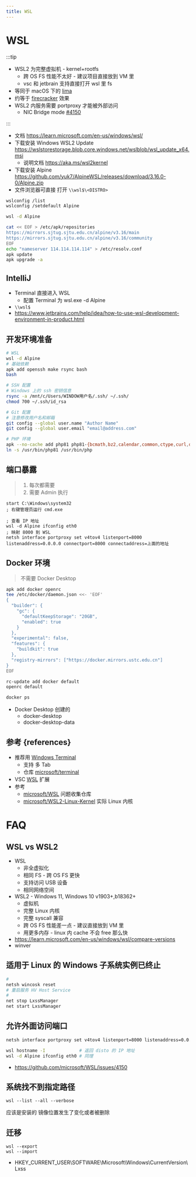 ```yaml
---
title: WSL
---
```


# WSL

:::tip

- WSL2 为完整虚拟机 - kernel+rootfs
  - 跨 OS FS 性能不太好 - 建议项目直接放到 VM 里
  - vsc 和 jetbrain 支持直接打开 wsl 里 fs
- 等同于 macOS 下的 [lima](../virt/lima.md)
- 约等于 [firecracker](../virt/firecracker.md) 效果
- WSL2 内服务需要 portproxy 才能被外部访问
  - NIC Bridge mode [#4150](https://github.com/microsoft/WSL/issues/4150)

:::

- 文档 https://learn.microsoft.com/en-us/windows/wsl/
- 下载安装 Windows WSL2 Update
  https://wslstorestorage.blob.core.windows.net/wslblob/wsl_update_x64.msi
  - 说明文档 https://aka.ms/wsl2kernel
- 下载安装 Alpine https://github.com/yuk7/AlpineWSL/releases/download/3.16.0-0/Alpine.zip
- 文件浏览器可直接 打开 `\\wsl$\<DISTRO>`

```bash
wslconfig /list
wslconfig /setdefault Alpine

wsl -d Alpine

cat << EOF > /etc/apk/repositories
https://mirrors.sjtug.sjtu.edu.cn/alpine/v3.16/main
https://mirrors.sjtug.sjtu.edu.cn/alpine/v3.16/community
EOF
echo "nameserver 114.114.114.114" > /etc/resolv.conf
apk update
apk upgrade -a
```

## IntelliJ

- Terminal 直接进入 WSL
  - 配置 Terminal 为 wsl.exe -d Alpine
- `\\wsl$`
- https://www.jetbrains.com/help/idea/how-to-use-wsl-development-environment-in-product.html

## 开发环境准备

```bash
# WSL
wsl -d Alpine
# 基础依赖
apk add openssh make rsync bash
bash

# SSH 配置
# Windows 上的 ssh 密钥信息
rsync -a /mnt/c/Users/WINDOW用户名/.ssh/ ~/.ssh/
chmod 700 ~/.ssh/id_rsa

# Git 配置
# 注意修改用户名和邮箱
git config --global user.name "Author Name"
git config --global user.email "email@address.com"

# PHP 环境
apk --no-cache add php81 php81-{bcmath,bz2,calendar,common,ctype,curl,dev,dba,dom,embed,enchant,exif,fileinfo,fpm,ftp,gd,gettext,gmp,iconv,imap,intl,json,ldap,mbstring,mysqli,mysqlnd,odbc,opcache,openssl,pcntl,pdo,pdo_dblib,pdo_mysql,pdo_odbc,pdo_pgsql,pdo_sqlite,pear,pgsql,phar,phpdbg,posix,pspell,session,shmop,simplexml,snmp,soap,sockets,sqlite3,sysvmsg,sysvsem,sysvshm,tidy,tokenizer,xml,xmlreader,xmlwriter,xsl,zip,zlib}
ln -s /usr/bin/php81 /usr/bin/php
```

## 端口暴露

> 1. 每次都需要
> 2. 需要 Admin 执行

```batch title="cmd"
start C:\Windows\system32
; 右键管理员运行 cmd.exe

; 查看 IP 地址
wsl -d Alpine ifconfig eth0
; 映射 8000 到 WSL
netsh interface portproxy set v4tov4 listenport=8000 listenaddress=0.0.0.0 connectport=8000 connectaddress=上面的地址
```

## Docker 环境

> 不需要 Docker Desktop

```bash
apk add docker openrc
tee /etc/docker/daemon.json <<- 'EOF'
{
  "builder": {
    "gc": {
      "defaultKeepStorage": "20GB",
      "enabled": true
    }
  },
  "experimental": false,
  "features": {
    "buildkit": true
  },
  "registry-mirrors": ["https://docker.mirrors.ustc.edu.cn"]
}
EOF

rc-update add docker default
openrc default

docker ps
```

- Docker Desktop 创建的
  - docker-desktop
  - docker-desktop-data

## 参考 {references}

- 推荐用 [Windows Terminal](https://apps.microsoft.com/store/detail/windows-terminal/9N0DX20HK701)
  - 支持 多 Tab
  - 仓库 [microsoft/terminal](https://github.com/microsoft/terminal)
- VSC [WSL](https://marketplace.visualstudio.com/items?itemName=ms-vscode-remote.remote-wsl) 扩展
- 参考
  - [microsoft/WSL](https://github.com/microsoft/WSL)
    问题收集仓库
  - [microsoft/WSL2-Linux-Kernel](https://github.com/microsoft/WSL2-Linux-Kernel)
    实际 Linux 内核

# FAQ

## WSL vs WSL2

- WSL
  - 非全虚拟化
  - 相同 FS - 跨 OS FS 更快
  - 支持访问 USB 设备
  - 相同网络空间
- WSL2 - Windows 11, Windows 10 v1903+,b18362+
  - 虚拟机
  - 完整 Linux 内核
  - 完整 syscall 兼容
  - 跨 OS FS 性能差一点 - 建议直接放到 VM 里
  - 用更多内存 - linux 内 cache 不会 free 那么快
- https://learn.microsoft.com/en-us/windows/wsl/compare-versions
- winver

## 适用于 Linux 的 Windows 子系统实例已终止

```bash
#
netsh wincosk reset
# 重启服务 HV Host Service
#
net stop LxssManager
net start LxssManager
```

## 允许外面访问端口

```bash
netsh interface portproxy set v4tov4 listenport=8000 listenaddress=0.0.0.0 connectport=8000 connectaddress=$(wsl hostname -I)

wsl hostname -I             # 返回 disto 的 IP 地址
wsl -d Alpine ifconfig eth0 # 同理
```

- https://github.com/microsoft/WSL/issues/4150

## 系统找不到指定路径

```batch
wsl --list --all --verbose
```

应该是安装的 镜像位置发生了变化或者被删除

## 迁移

```batch
wsl --export
wsl --import
```

- HKEY_CURRENT_USER\SOFTWARE\Microsoft\Windows\CurrentVersion\Lxss

